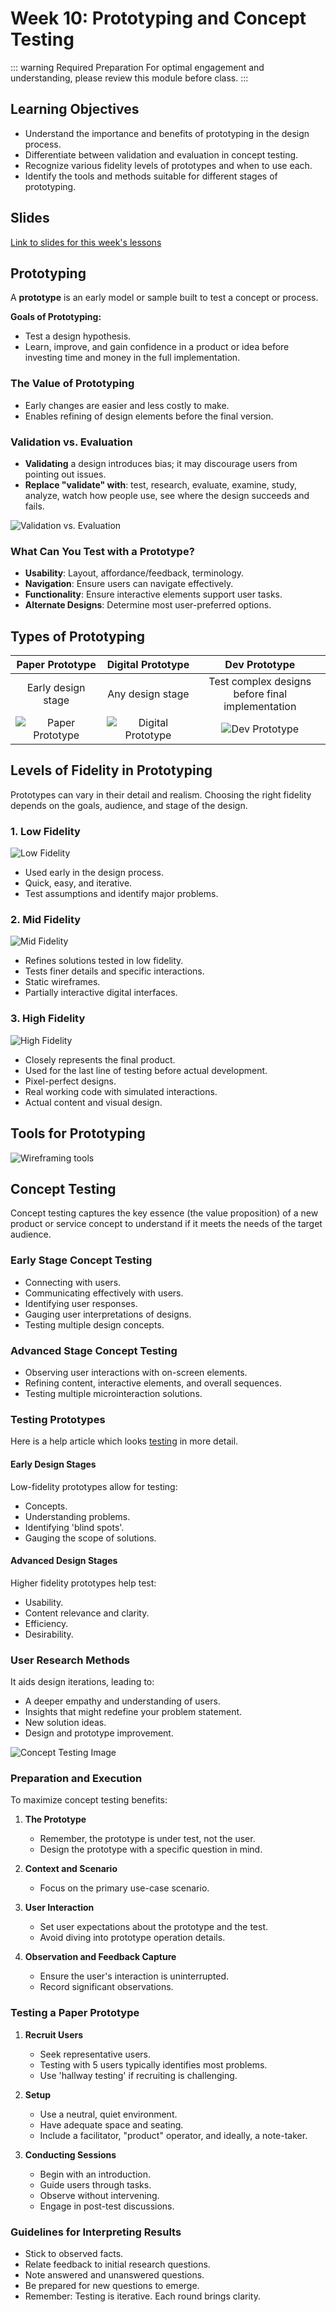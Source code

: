 # Week 10: Prototyping and Concept Testing

::: warning Required Preparation
For optimal engagement and understanding, please review this module before class.
:::

## Learning Objectives

- Understand the importance and benefits of prototyping in the design process.
- Differentiate between validation and evaluation in concept testing.
- Recognize various fidelity levels of prototypes and when to use each.
- Identify the tools and methods suitable for different stages of prototyping.

## Slides

[Link to slides for this week's lessons](#)

## Prototyping

A **prototype** is an early model or sample built to test a concept or process.

**Goals of Prototyping:**

- Test a design hypothesis.
- Learn, improve, and gain confidence in a product or idea before investing time and money in the full implementation.

### The Value of Prototyping

- Early changes are easier and less costly to make.
- Enables refining of design elements before the final version.

### Validation vs. Evaluation

- **Validating** a design introduces bias; it may discourage users from pointing out issues.
- **Replace "validate" with**: test, research, evaluate, examine, study, analyze, watch how people use, see where the design succeeds and fails.

![Validation vs. Evaluation](./validation.png)

### What Can You Test with a Prototype?

- **Usability**: Layout, affordance/feedback, terminology.
- **Navigation**: Ensure users can navigate effectively.
- **Functionality**: Ensure interactive elements support user tasks.
- **Alternate Designs**: Determine most user-preferred options.

## Types of Prototyping

|         Paper Prototype         |          Digital Prototype          |                     Dev Prototype                     |
| :-----------------------------: | :---------------------------------: | :---------------------------------------------------: |
|       Early design stage        |          Any design stage           | Test complex designs <br> before final implementation |
| ![Paper Prototype](./paper.png) | ![Digital Prototype](./digital.png) |              ![Dev Prototype](./dev.png)              |

## Levels of Fidelity in Prototyping

Prototypes can vary in their detail and realism. Choosing the right fidelity depends on the goals, audience, and stage of the design.

### 1. Low Fidelity

![Low Fidelity](./low-fidelity.png)

- Used early in the design process.
- Quick, easy, and iterative.
- Test assumptions and identify major problems.

### 2. Mid Fidelity

![Mid Fidelity](./mid-fidelity.png)

- Refines solutions tested in low fidelity.
- Tests finer details and specific interactions.
- Static wireframes.
- Partially interactive digital interfaces.

### 3. High Fidelity

![High Fidelity](./high-fidelity.png)

- Closely represents the final product.
- Used for the last line of testing before actual development.
- Pixel-perfect designs.
- Real working code with simulated interactions.
- Actual content and visual design.

## Tools for Prototyping

![Wireframing tools](./tools.png)

## Concept Testing

Concept testing captures the key essence (the value proposition) of a new product or service concept to understand if it meets the needs of the target audience.

### Early Stage Concept Testing

- Connecting with users.
- Communicating effectively with users.
- Identifying user responses.
- Gauging user interpretations of designs.
- Testing multiple design concepts.

### Advanced Stage Concept Testing

- Observing user interactions with on-screen elements.
- Refining content, interactive elements, and overall sequences.
- Testing multiple microinteraction solutions.

### Testing Prototypes

Here is a help article which looks [testing](https://www.interaction-design.org/literature/article/stage-5-in-the-design-thinking-process-test) in more detail.

#### Early Design Stages

Low-fidelity prototypes allow for testing:

- Concepts.
- Understanding problems.
- Identifying 'blind spots'.
- Gauging the scope of solutions.

<YouTube
  title="Paper Prototyping: How to Create & Usability-Test Simple UI Prototypes (40 min tutorial)"
  url="https://www.youtube.com/embed/OlbdIXLunt4?si=2wSMlKS2kmZG0SAH"
/>

#### Advanced Design Stages

Higher fidelity prototypes help test:

- Usability.
- Content relevance and clarity.
- Efficiency.
- Desirability.

### User Research Methods

It aids design iterations, leading to:

- A deeper empathy and understanding of users.
- Insights that might redefine your problem statement.
- New solution ideas.
- Design and prototype improvement.

![Concept Testing Image](./concept-testing.png)

### Preparation and Execution

To maximize concept testing benefits:

1. **The Prototype**

   - Remember, the prototype is under test, not the user.
   - Design the prototype with a specific question in mind.

2. **Context and Scenario**

   - Focus on the primary use-case scenario.

3. **User Interaction**

   - Set user expectations about the prototype and the test.
   - Avoid diving into prototype operation details.

4. **Observation and Feedback Capture**
   - Ensure the user's interaction is uninterrupted.
   - Record significant observations.

### Testing a Paper Prototype

<YouTube
  title="Usability Test with a Paper Prototype"
  url="https://www.youtube.com/embed/dNbh21-G_cQ?si=F7upesADu6QLjYzM"
/>

1. **Recruit Users**

   - Seek representative users.
   - Testing with 5 users typically identifies most problems.
   - Use 'hallway testing' if recruiting is challenging.

2. **Setup**

   - Use a neutral, quiet environment.
   - Have adequate space and seating.
   - Include a facilitator, "product" operator, and ideally, a note-taker.

3. **Conducting Sessions**
   - Begin with an introduction.
   - Guide users through tasks.
   - Observe without intervening.
   - Engage in post-test discussions.

### Guidelines for Interpreting Results

- Stick to observed facts.
- Relate feedback to initial research questions.
- Note answered and unanswered questions.
- Be prepared for new questions to emerge.
- Remember: Testing is iterative. Each round brings clarity.
